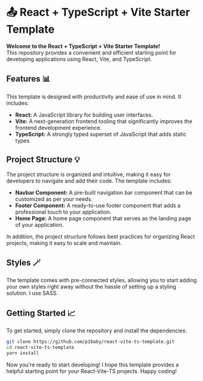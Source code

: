 # 📤 React + TypeScript + Vite Starter Template

**Welcome to the React + TypeScript + Vite Starter Template!**<br>
This repository provides a convenient and efficient starting point for developing applications using React, Vite, and TypeScript.

## Features 📊

This template is designed with productivity and ease of use in mind. It includes:

- **React:** A JavaScript library for building user interfaces.
- **Vite:** A next-generation frontend tooling that significantly improves the frontend development experience.
- **TypeScript:** A strongly typed superset of JavaScript that adds static types.

## Project Structure 💡

The project structure is organized and intuitive, making it easy for developers to navigate and add their code. The template includes:

- **Navbar Component:** A pre-built navigation bar component that can be customized as per your needs.
- **Footer Component:** A ready-to-use footer component that adds a professional touch to your application.
- **Home Page:** A home page component that serves as the landing page of your application.

In addition, the project structure follows best practices for organizing React projects, making it easy to scale and maintain.

## Styles 🪄

The template comes with pre-connected styles, allowing you to start adding your own styles right away without the hassle of setting up a styling solution. I use SASS.

## Getting Started 📈

To get started, simply clone the repository and install the dependencies:

```bash
git clone https://github.com/p1baby/react-vite-ts-template.git
cd react-vite-ts-template
yarn install
```
Now you’re ready to start developing! I hope this template provides a helpful starting point for your React-Vite-TS projects. Happy coding!
